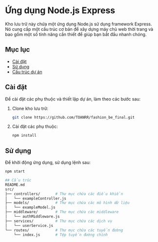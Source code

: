 # Ứng dụng Node.js Express

Kho lưu trữ này chứa một ứng dụng Node.js sử dụng framework Express. Nó cung cấp một cấu trúc cơ bản để xây dựng máy chủ web thời trang và bao gồm một số tính năng cần thiết để giúp bạn bắt đầu nhanh chóng. 

## Mục lục

- [Cài đặt](#cài-đặt)
- [Sử dụng](#sử-dụng)
- [Cấu trúc dự án](#cấu-trúc-dự-án)


## Cài đặt

Để cài đặt các phụ thuộc và thiết lập dự án, làm theo các bước sau:

1. Clone kho lưu trữ:
    ```sh
    git clone https://github.com/TOANRR/fashion_be_final.git
    ```

2. Cài đặt các phụ thuộc:
    ```sh
    npm install
    ```

## Sử dụng

Để khởi động ứng dụng, sử dụng lệnh sau:

```sh
npm start

## Cấu trúc
README.md
src/
├── controllers/       # Thư mục chứa các điều khiển
│   └── exampleController.js
├── models/            # Thư mục chứa các mô hình dữ liệu
│   └── exampleModel.js
├── middleware/        # Thư mục chứa các middleware
│   └── authMiddleware.js
├── services/          # Thư mục chứa các dịch vụ
│   └── userService.js
└── routes/            # Thư mục chứa các tuyến đường
    └── index.js       # Tệp tuyến đường chính
